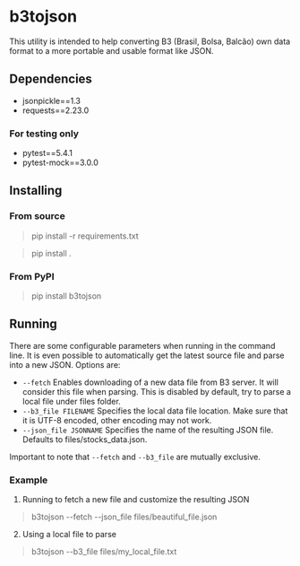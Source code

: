 # b3tojson

This utility is intended to help converting B3 (Brasil, Bolsa, Balcão) own data format to a more portable and usable format like JSON.

## Dependencies

* jsonpickle==1.3
* requests==2.23.0

### For testing only
* pytest==5.4.1
* pytest-mock==3.0.0

## Installing

### From source

> pip install -r requirements.txt

> pip install .

### From PyPI

> pip install b3tojson

## Running

There are some configurable parameters when running in the command line. It is even possible to automatically get the latest source file and parse into a new JSON. Options are:

* `--fetch` Enables downloading of a new data file from B3 server. It will consider this file when parsing. This is disabled by default, try to parse a local file under files folder.
* `--b3_file FILENAME` Specifies the local data file location. Make sure that it is UTF-8 encoded, other encoding may not work.
* `--json_file JSONNAME` Specifies the name of the resulting JSON file. Defaults to files/stocks_data.json.

Important to note that `--fetch` and `--b3_file` are mutually exclusive.

### Example

1. Running to fetch a new file and customize the resulting JSON

> b3tojson --fetch --json_file files/beautiful_file.json

2. Using a local file to parse

> b3tojson --b3_file files/my_local_file.txt